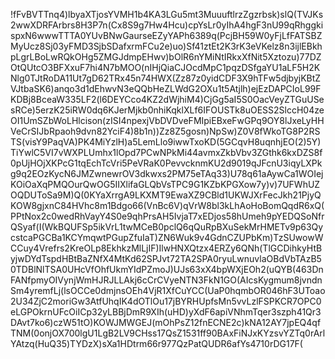 !fFvBVTTnq4)lbyaXTjosYVMH1b4KA3LGu5mt3MuuuftlrzZgzrbsk)slQ(TVJKs2wwXDRFArbrs8H3P7n(Cx8S9g7Hw4Hcu)cpYsLr0yIhA4hgF3nU99qRhggkispxN6wwwTTTA0YUvBNwGaurseEZyYAPh6389q(PcjBH59W0yFjLfFATSBZMyUcz8Sj03yFMD3SjbSDafxrmFCu2e)uo)Sf41ztEt2K3rK3eVKelz8n3ijlEBkhpLgrLBoLwRQkOHg5ZMGJdmpEHwv)bOlR6nYMiNtIRkxXfNit5Xztozu)77DZOtQUtcO3BFXxuF7hi4N7bMOO(nIHjQiaCJOcdMpC1pqzDSfgaYU1aLF5H2KNlg0TJtRoDA11Ut7gD62TRx45n74HWX(Zz87z0yidCDF3X9hTFw5djbyjKBtZVJtbaSK6)anqo3d1dEhwvN3eQQbHeZLWdG2OXu1t5Atjlh)ejEzDAPCIoL99FKDBj8BceaW335LF2(l6DEYCco4KZ2dWjhiM4)CjGg5aI5S0OacVeyZTGuUSesRCe)5erzK25iRW0dq6KJerMjkb0nhiKqklXLf6IFOUSTk8uOESS2SlccH04zeOI1UmSZbWoLHlcison(zISI4npexjVbDVDveFMIpiEBxeFwGPq9OY8lJxeLyHHVeCrSIJbRpaoh9dvn82YciF4)8b1n))Zz8Z5gosn)NpSw)Z0V8fWkoTG8P2RSTS(visY9PaqVA)PK4MiYzlH)a5LemLlo9iwwTxoKD(5GCqvH8uqnhjEO(2)5Y)TiYwlC5VI7vWXPLUmhx1lOpd7PCwNPkMi44avmxZkbVbv3ZGthk6kxDZS8f0pUjHOjXKPcG1tqEchTcVri5PeVRaK0PevvcknmKU2d9019qJFcnU3iqyLXPkg9q2EOzKycN6JMZwnewrOV3dkwxs2PM75eTAq33)U78q61aAywCa1WOIejKOiOaXqPMQOurQwOG5IIXlifaGLQbVsTPC9G1KZbKPGXow7y)v)7UFWhUZOQDUToSa9M)Q(0KYaXrrgA9LKXMT9EwaXZ9CBld1UKWJXrFecJkh21PjyQKOW8gjxnC84HVhc8m1Bdgo66(VnBc6V)qVrW8bl3kLhAoHoBomQqdR6xQ(PPtNox2c0wedRhVayY4S0e9qhPrsAH5IvjaT7xEDjos58hUmeh9pYEDQSoNfrQSyaf(I(WkBQUFSp5ikVrL1twMCeB0pclQ6qQuRpBXuSekMrHMETv9p63QycstcaPGCBa1KCYmqwtPGupZfuIaT)ZN6Wuk9v4GdnCZUPbKm)TzSUwowWCCuy4Vrefrs2KreOLp8EkhkzMlLjIF)IlwHNXQtzx4ERZy6QNh(TlGCDihkyHtByjwDYdTspdHBtBaZNfX4MtKd62SPJvt72TA2SPA0ryuLwnuvlaOBdVbTAzB50TDBlNlTSA0UHcVfOhfUkmYIdPZmoJ)UJs63xX4bpWXjEOh2(uQYB(463DnFANfpmyOIVynjWmHJRJLLAkj6cCrCVyeNTN3FkN1GO(AIcsKygmum8jvndnSm4yremfLj(lsOCCe0dmjnsOEh4VjR1XfCuYCC(UaP0hqmbOR046hF3UToao2U34ZjC2moriGw3AtfUhqIK4dOTlOu17jBYRHUpfsMn5vvLzlFSPKCR7OPC0eLGPOkrnUFcOiICp32yLBBjDmR9XIh(uHD)yXdF6apiVNhmTqer3szph41Qr3DAvt7ko6)czW51tO)KOWJMWGEJ(mOhPsZ12fnECNE2c)kNA12AY7jpEQ4qfTNM(0onjOX700lgU1LgB2LV9CHss17QsZ1531ff90BAxFiNJxKYzsvYZTq0rArlYAtzq(HuQ35)TYDzX)sXa1HDtrm66r977QzPatQUDR6afYs4710rDG17F(
